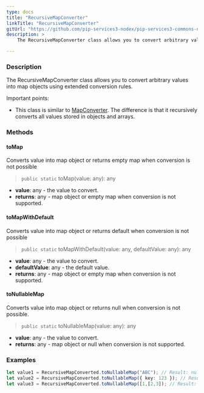 ```yaml
---
type: docs
title: "RecursiveMapConverter"
linkTitle: "RecursiveMapConverter"
gitUrl: "https://github.com/pip-services3-nodex/pip-services3-commons-nodex"
description: > 
    The RecursiveMapConverter class allows you to convert arbitrary values into map objects using extended conversion rules.

---
```


### Description
 The RecursiveMapConverter class allows you to convert arbitrary values into map objects using extended conversion rules.
 
 Important points:
 
 - This class is similar to [MapConverter](../map_converter). The difference is that it recursively converts all values stored in objects and arrays.

### Methods

#### toMap
Converts value into map object or returns empty map when conversion is not possible

> `public static` toMap(value: any): any

- **value**: any - the value to convert.
- **returns**: any - map object or empty map when conversion is not supported.

#### toMapWithDefault
Converts value into map object or returns default when conversion is not possible

> `public static` toMapWithDefault(value: any, defaultValue: any): any

- **value**: any - the value to convert.
- **defaultValue**: any - the default value.
- **returns**: any - map object or empty map when conversion is not supported.

#### toNullableMap
Converts value into map object or returns null when conversion is not possible.

> `public static` toNullableMap(value: any): any

- **value**: any - the value to convert.
- **returns**: any - map object or null when conversion is not supported.


### Examples

```typescript
let value1 = RecursiveMapConverted.toNullableMap("ABC"); // Result: null
let value2 = RecursiveMapConverted.toNullableMap({ key: 123 }); // Result: { key: 123 }
let value3 = RecursiveMapConverted.toNullableMap([1,[2,3]); // Result: { "0": 1, { "0": 2, "1": 3 } }
```
